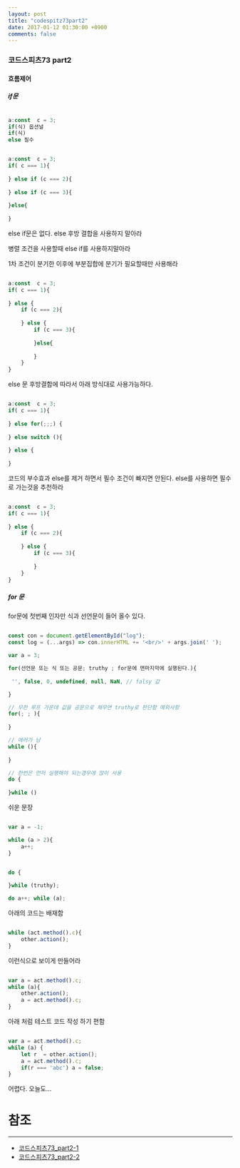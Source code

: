 ```yaml
---
layout: post
title: "codespitz73part2"
date: 2017-01-12 01:30:00 +0900
comments: false
---
```


### 코드스피츠73 part2

#### 흐름제어 

##### if문

```javascript

a:const  c = 3;
if(식) 옵션널
if(식) 
else 필수

```
 
```javascript

a:const  c = 3;
if( c === 1){
    
} else if (c === 2){
    
} else if (c === 3){
    
}else{
    
}

```
else if문은 없다. else 후방 결합을 사용하지 말아라

병렬 조건을 사용할때 else if를 사용하지말아라

1차 조건이 분기한 이후에 부분집합에 분기가 필요할때만 사용해라

```javascript

a:const  c = 3;
if( c === 1){
    
} else {
    if (c === 2){
        
    } else {
        if (c === 3){
               
        }else{
            
        }    
    }
}  

```

else 문 후방결합에 따라서 아래 방식대로 사용가능하다.


```javascript

a:const  c = 3;
if( c === 1){
    
} else for(;;;) {
    
} else switch (){
    
} else {
    
}

```

코드의 부수효과 else를 제거 하면서 필수 조건이 빠지면 안된다. else를 사용하면 필수로 가는것을 추천하라

```javascript

a:const  c = 3;
if( c === 1){
    
} else {
    if (c === 2){
        
    } else {
        if (c === 3){
               
        }    
    }
}  

```

##### for 문

for문에 첫번째 인자만 식과 선언문이 들어 올수 있다.

```javascript

const con = document.getElementById("log");
const log = (...args) => con.innerHTML += '<br/>' + args.join(' ');

var a = 3;

for(선언문 또는 식 또는 공문; truthy ; for문에 맨마지막에 실행된다.){
    
 '', false, 0, undefined, null, NaN, // falsy 값   

}

// 무한 루프 가운데 값을 공문으로 채우면 truthy로 판단함 예외사항
for(; ; ){
    
}

// 에러가 남 
while (){
    
}

// 한번은 먼저 실행해야 되는경우에 많이 사용
do {
    
}while ()

```
 쉬운 문장
 
```javascript

var a = -1;

while (a > 2){
    a++;
}


do {
    
}while (truthy);

do a++; while (a);

```

아래의 코드는 배재함

```javascript

while (act.method().c){
    other.action();
}


```

이런식으로 보이게 만들어라 

```javascript

var a = act.method().c;
while (a){
    other.action();
    a = act.method().c;
}


```

아래 처럼 테스트 코드 작성 하기 편함

```javascript

var a = act.method().c;
while (a) {
    let r  = other.action();
    a = act.method().c;
    if(r === 'abc') a = false;
}

```

어렵다. 오늘도...

# 참조 
-----
* [코드스피츠73_part2-1](https://www.youtube.com/watch?v=q9j6XLOQYeA)
* [코드스피츠73_part2-2](https://www.youtube.com/watch?v=U6dmAT8KImY)
